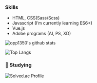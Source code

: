 ### Skills
* HTML, CSS(Sass/Scss)
* Javascript (I’m currently learning ES6+)
* Vue.js
* Adobe programs (AI, PS, XD)


![opp1350's github stats](https://github-readme-stats.vercel.app/api?username=opp1350)

![Top Langs](https://github-readme-stats.vercel.app/api/top-langs/?username=opp1350&layout=compact)

### :seedling: Studying
![Solved.ac Profile](http://mazassumnida.wtf/api/v2/generate_badge?boj=morgon500)
